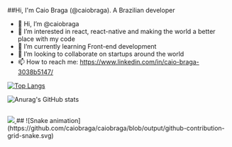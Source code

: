 ##Hi, I'm Caio Braga (@caiobraga). A Brazilian developer
- 👋 Hi, I’m @caiobraga
- 👀 I’m interested in react, react-native and making the world a better place with my code 
- 🌱 I’m currently learning Front-end development
- 💞️ I’m looking to collaborate on startups around the world
- 📫 How to reach me: https://www.linkedin.com/in/caio-braga-3038b5147/

<!---
caiobraga/caiobraga is a ✨ special ✨ repository because its `README.md` (this file) appears on your GitHub profile.
You can click the Preview link to take a look at your changes.
--->
[![Top Langs](https://github-readme-stats.vercel.app/api/top-langs/?username=caiobraga)](https://github.com/anuraghazra/github-readme-stats)
  
![Anurag's GitHub stats](https://github-readme-stats.vercel.app/api?username=caiobraga&show_icons=true&theme=radical)

##

  <a href="https://www.instagram.com/caio.g.braga" alt="Instagram" target="_blank">
  <img src="https://img.shields.io/badge/-Instagram-DF0174?style=for-the-badge&labelColor=DF0174&logo=instagram&logoColor=white&link=https://www.instagram.com/USERNAME">
</a> 
 ##
 ![Snake animation](https://github.com/caiobraga/caiobraga/blob/output/github-contribution-grid-snake.svg)


